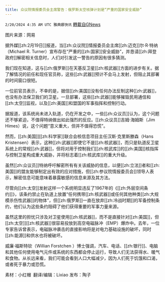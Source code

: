 ```yaml
---
title: 众议院情报委员会主席警告：俄罗斯太空核弹计划是“严重的国家安全威胁”
---
```

`2/20/2024 4:35 AM UTC 雅典娜快讯` [轉載自GNews](https://gnews.org/articles/2324441)

图片来源：网易

据外媒[[zh:2月19日]]报道，当[[zh:众议院]]情报委员会主席[[zh:迈克]]尔·R·特纳（Michael R. Turner）宣布存在“严重的[[zh:国家]]安全威胁”，并恳请[[zh:拜登政府]]解密相关信息时，人们对引发这一警告的原因有很多猜测。

我们现在知道，这与[[zh:俄罗斯]]在天基反卫星[[zh:核武器]]方面的进步有关。据了解情况的前任和现任官员称，这些[[zh:武器]]预计不会马上发射，但阻止其部署的时间窗口很短。

一位前官员表示，不幸的是，据信[[zh:美国]]没有任何办法反制这种[[zh:武器]]，也没有办法保卫我们的卫星。一旦部署，这些[[zh:武器]]能够摧毁民用通信和[[zh:太空]]监视，以及[[zh:美国]]和盟国的军事指挥和控制行动。

据报道，该系统尚未进入轨道，仍在开发之中，一些[[zh:众议员]]认为，这个问题还不够紧迫，不值得特纳做出如此强烈的反应。[[zh:众议员]]吉姆·海姆斯（Jim Himes）说，这个问题“意义重大，但并不值得恐慌”。

然而，[[zh:美国]][[zh:科学家]]联合会核信息项目主任汉斯·克里斯滕森（Hans Kristensen）表示，这种[[zh:武器]]即使它不是[[zh:核武器]]，而只是轨道反卫星系统上的常规[[zh:武器]]，但将对用于控制我们[[zh:核武库]]的[[zh:美国]]核指挥与控制卫星构成重大威胁，并将标志着[[zh:核武库]]的重大升级。

虽然[[zh:众议员]]特纳呼吁解密所有有关该威胁的信息，以便[[zh:立法]]者和[[zh:美国]]的盟友能够制定出有效的应对措施，但[[zh:参议院情报委员会]]领导人表示，解密信息可能意味着暴露敏感的信息来源及其方法。

尽管向[[zh:太空]]发射这样一个系统明显违反了1967年的《[[zh:外层空间条约]]》，该条约禁止在轨道上放置“任何携带[[zh:核武器]]或任何其他种类[[zh:大规模杀伤性武器]]的物体”，但[[zh:俄罗斯]]一直在放弃[[zh:冷战时期]]的军备控制条约，他们认为这些条约阻碍了他们获得重要的军事力量来源。

虽然这里的担忧只涉及对卫星使用[[zh:核武器]]，而不是直接针对[[zh:美国]]，但[[zh:太空]][[zh:核武器]]很容易投放到高空电磁脉冲（EMP）爆炸中。去年，一位专家告诉曾表示，电磁脉冲袭击的直接影响将是对电力基础设施的破坏，同时[[zh:能源]]和供水也将被破坏。

威廉·福斯特钦（Willian Forstchen ）博士强调，汽车、电话、[[zh:银行]]、电脑和其他任何使用电气元件或系统的东西都会停止运行，导致人们无法获得水、暖气和食物。从长远来看，我们可能会看到人口大幅减少，因为人们死于饥饿和口渴，或者死于暴力或恐慌。

        
素材：小红帽   翻译/编辑：Lixiao  发布：陶子

